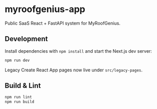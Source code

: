 # myroofgenius-app
Public SaaS React + FastAPI system for MyRoofGenius.

## Development

Install dependencies with `npm install` and start the Next.js dev server:

```bash
npm run dev
```

Legacy Create React App pages now live under `src/legacy-pages`.

## Build & Lint

```bash
npm run lint
npm run build
```
